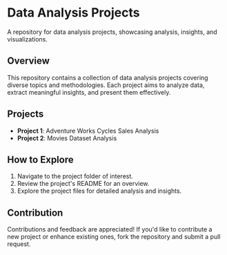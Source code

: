 # Data Analysis Projects
A repository for data analysis projects, showcasing analysis, insights, and visualizations.

## Overview

This repository contains a collection of data analysis projects covering diverse topics and methodologies. Each project aims to analyze data, extract meaningful insights, and present them effectively.

## Projects

- **Project 1**: Adventure Works Cycles Sales Analysis
- **Project 2**: Movies Dataset Analysis

## How to Explore

1. Navigate to the project folder of interest.
2. Review the project's README for an overview.
3. Explore the project files for detailed analysis and insights.

## Contribution

Contributions and feedback are appreciated! If you'd like to contribute a new project or enhance existing ones, fork the repository and submit a pull request.

